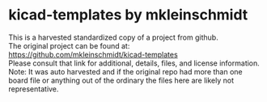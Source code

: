 
# kicad-templates by mkleinschmidt  
This is a harvested standardized copy of a project from github.  
The original project can be found at:  
https://github.com/mkleinschmidt/kicad-templates  
Please consult that link for additional, details, files, and license information.  
Note: It was auto harvested and if the original repo had more than one board file or anything out of the ordinary the files here are likely not representative.  
    